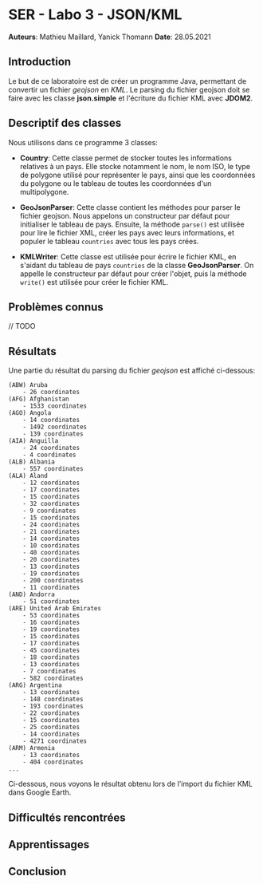 # SER - Labo 3 - JSON/KML

**Auteurs**: Mathieu Maillard, Yanick Thomann
**Date**: 28.05.2021



## Introduction

Le but de ce laboratoire est de créer un programme Java, permettant de convertir un fichier _geojson_ en _KML_. Le parsing du fichier geojson doit se faire avec les classe **json.simple** et l'écriture du fichier KML avec **JDOM2**. 



## Descriptif des classes

Nous utilisons dans ce programme 3 classes:

- **Country**: Cette classe permet de stocker toutes les informations relatives à un pays. Elle stocke notamment le nom, le nom ISO, le type de polygone utilisé pour représenter le pays, ainsi que les coordonnées du polygone ou le tableau de toutes les coordonnées d'un multipolygone.

- **GeoJsonParser**: Cette classe contient les méthodes pour parser le fichier geojson. Nous appelons un constructeur par défaut pour initialiser le tableau de pays. Ensuite, la méthode `parse()` est utilisée pour lire le fichier XML, créer les pays avec leurs informations, et populer le tableau `countries` avec tous les pays crées.
- **KMLWriter**: Cette classe est utilisée pour écrire le fichier KML, en s'aidant du tableau de pays `countries` de la classe **GeoJsonParser**. On appelle le constructeur par défaut pour créer l'objet, puis la méthode `write()` est utilisée pour créer le fichier KML.



## Problèmes connus

// TODO 



## Résultats

Une partie du résultat du parsing du fichier _geojson_ est affiché ci-dessous:

```
(ABW) Aruba
	- 26 coordinates
(AFG) Afghanistan
	- 1533 coordinates
(AGO) Angola
	- 14 coordinates
	- 1492 coordinates
	- 139 coordinates
(AIA) Anguilla
	- 24 coordinates
	- 4 coordinates
(ALB) Albania
	- 557 coordinates
(ALA) Aland
	- 12 coordinates
	- 17 coordinates
	- 15 coordinates
	- 32 coordinates
	- 9 coordinates
	- 15 coordinates
	- 24 coordinates
	- 21 coordinates
	- 14 coordinates
	- 10 coordinates
	- 40 coordinates
	- 20 coordinates
	- 13 coordinates
	- 19 coordinates
	- 200 coordinates
	- 11 coordinates
(AND) Andorra
	- 51 coordinates
(ARE) United Arab Emirates
	- 53 coordinates
	- 16 coordinates
	- 19 coordinates
	- 15 coordinates
	- 17 coordinates
	- 45 coordinates
	- 18 coordinates
	- 13 coordinates
	- 7 coordinates
	- 582 coordinates
(ARG) Argentina
	- 13 coordinates
	- 148 coordinates
	- 193 coordinates
	- 22 coordinates
	- 15 coordinates
	- 25 coordinates
	- 14 coordinates
	- 4271 coordinates
(ARM) Armenia
	- 13 coordinates
	- 404 coordinates
...
```



Ci-dessous, nous voyons le résultat obtenu lors de l'import du fichier KML dans Google Earth.

## Difficultés rencontrées





## Apprentissages





## Conclusion

